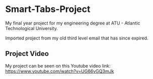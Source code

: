 # Smart-Tabs-Project
My final year project for my engineering degree at ATU - Atlantic Technological University.

Imported project from my old third level email that has since expired.

## Project Video
My project can be seen on this Youtube video link:
https://www.youtube.com/watch?v=UG66vGQ3mJk
